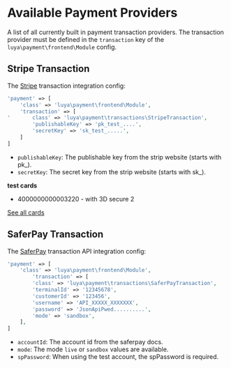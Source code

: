# Available Payment Providers

A list of all currently built in payment transaction providers. The transaction provider must be defined in the `transaction` key of the `luya\payment\frontend\Module` config.

## Stripe Transaction

The [Stripe](https://stripe.com) transaction integration config:

```php
'payment' => [
    'class' => 'luya\payment\frontend\Module',
    'transaction' => [
'       class' => 'luya\payment\transactions\StripeTransaction',
        'publishableKey' => 'pk_test_....',
        'secretKey' => 'sk_test_.....',
    ]
]
```

+ `publishableKey`: The publishable key from the strip website (starts with pk_).
+ `secretKey`: The secret key from the strip website (starts with sk_).

**test cards**

+ 4000000000003220 - with 3D secure 2

[See all cards](https://stripe.com/docs/testing#regulatory-cards)

## SaferPay Transaction

The [SaferPay](https://saferpay.com) transaction API integration config:

```php
'payment' => [
    'class' => 'luya\payment\frontend\Module',
        'transaction' => [
        'class' => 'luya\payment\transactions\SaferPayTransaction',
        'terminalId' => '12345678',
        'customerId' => '123456',
        'username' => 'API_XXXXX_XXXXXXX',
        'password' => 'JsonApiPwed..........',
        'mode' => 'sandbox',
    ],
]
```

+ `accountId`: The account id from the saferpay docs.
+ `mode`: The mode `live` or `sandbox` values are available.
+ `spPassword`: When using the test account, the spPassword is required.